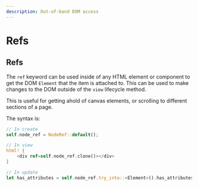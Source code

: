 ```yaml
---
description: Out-of-band DOM access
---
```


# Refs

## Refs

The `ref` keyword can be used inside of any HTML element or component to get the DOM `Element` that the item is attached to. This can be used to make changes to the DOM outside of the `view` lifecycle method.

This is useful for getting ahold of canvas elements, or scrolling to different sections of a page.

The syntax is:

```rust
// In create
self.node_ref = NodeRef::default();

// In view
html! {
    <div ref=self.node_ref.clone()></div>
}

// In update
let has_attributes = self.node_ref.try_into::<Element>().has_attributes();
```

